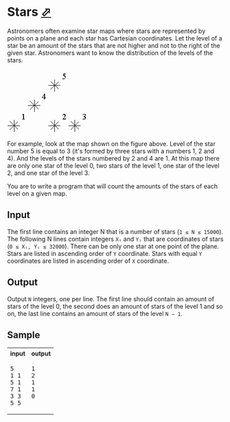 # Stars [⬀](https://acm.timus.ru/problem.aspx?space=1&num=1028)


Astronomers often examine star maps where stars are represented by points on a plane and each star has Cartesian coordinates. Let the level of a star be an amount of the stars that are not higher and not to the right of the given star. Astronomers want to know the distribution of the levels of the stars.

![Problem illustration](1028.png)

For example, look at the map shown on the figure above. Level of the star number 5 is equal to 3 (it's formed by three stars with a numbers 1, 2 and 4). And the levels of the stars numbered by 2 and 4 are 1. At this map there are only one star of the level 0, two stars of the level 1, one star of the level 2, and one star of the level 3.

You are to write a program that will count the amounts of the stars of each level on a given map.

## Input

The first line contains an integer N that is a number of stars (`1 ≤ N ≤ 15000`). The following N lines contain integers `Xᵢ` and `Yᵢ` that are coordinates of stars (`0 ≤ Xᵢ, Yᵢ ≤ 32000`). There can be only one star at one point of the plane. Stars are listed in ascending order of `Y` coordinate. Stars with equal `Y` coordinates are listed in ascending order of `X` coordinate.

## Output

Output `N` integers, one per line. The first line should contain an amount of stars of the level 0, the second does an amount of stars of the level 1 and so on, the last line contains an amount of stars of the level `N − 1`.

## Sample

<table>
<tr>
<th>input</th>
<th>output</th>
</tr>
<tr>
<td style="vertical-align: top">
<pre>
5
1 1
5 1
7 1
3 3
5 5
</pre>
</td>
<td style="vertical-align: top">
<pre>
1
2
1
1
0
</pre>
</td>
</tr>
</table>
